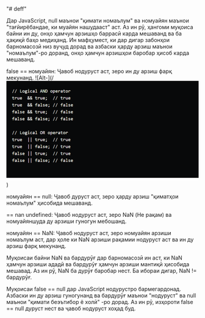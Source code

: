 "# deff"

Дар JavaScript, null маънои "қимати номаълум" ва номуайян маънои "тағйирёбандае, ки муайян нашудааст" аст.  Аз ин рӯ, ҳангоми муқоиса байни ин ду, онҳо ҳамчун арзишҳо баррасӣ карда мешаванд ва ба ҳақиқӣ баҳо медиҳанд.  Ин мафҳумест, ки дар дигар забонҳои барномасозӣ низ вуҷуд дорад ва азбаски ҳарду арзиш маънои "номаълум"-ро доранд, онҳо ҳамчун арзишҳои баробар ҳисоб карда мешаванд.

 false == номуайян: Ҷавоб нодуруст аст, зеро ин ду арзиш фарқ мекунанд.
 ![Alt-](/![Alt text](image.png))

 номуайян == null: Ҷавоб дуруст аст, зеро ҳарду арзиш "қиматҳои номаълум" ҳисобида мешаванд.



 == nan undefined: Ҷавоб нодуруст аст, зеро NaN (Не рақам) ва номуайяншуда ду арзиши гуногун мебошанд.

 номуайян == NaN: Ҷавоб нодуруст аст, зеро номуайян арзиши номаълум аст, дар ҳоле ки NaN арзиши рақамии нодуруст аст ва ин ду арзиш фарқ мекунанд.

 Муқоисаи байни NaN ва бардурӯғ дар барномасозӣ ин аст, ки NaN ҳамчун арзиши ададӣ ва бардурӯғ ҳамчун арзиши мантиқӣ ҳисобида мешавад.  Аз ин рӯ, NaN ба дурӯғ баробар нест.  Ба ибораи дигар, NaN != бардурӯғ.

 Муқоисаи false == null дар JavaScript нодурустро бармегардонад.  Азбаски ин ду арзиш гуногунанд ва бардурӯғ маънои "нодуруст" ва null маънои "қимати беэътибор ё холӣ" -ро дорад.  Аз ин рӯ, изҳороти false == null дуруст нест ва ҷавоб нодуруст хоҳад буд.